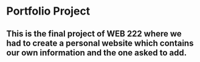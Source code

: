 # Portfolio Project

## This is the final project of WEB 222 where we had to create a personal website which contains our own information and the one asked to add.
